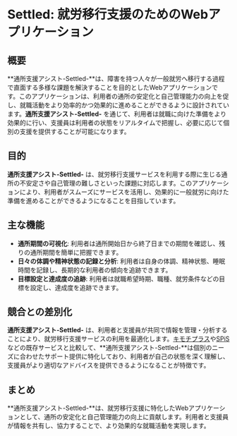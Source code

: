 # Settled: 就労移行支援のためのWebアプリケーション

## 概要

**通所支援アシスト-Settled-**は、障害を持つ人々が一般就労へ移行する過程で直面する多様な課題を解決することを目的としたWebアプリケーションです。このアプリケーションは、利用者の通所の安定化と自己管理能力の向上を促し、就職活動をより効率的かつ効果的に進めることができるように設計されています。**通所支援アシスト-Settled-**  を通じて、利用者は就職に向けた準備をより効果的に行い、支援員は利用者の状態をリアルタイムで把握し、必要に応じて個別の支援を提供することが可能になります。

## 目的

**通所支援アシスト-Settled-** は、就労移行支援サービスを利用する際に生じる通所の不安定さや自己管理の難しさといった課題に対応します。このアプリケーションにより、利用者がスムーズにサービスを活用し、効果的に一般就労に向けた準備を進めることができるようになることを目指しています。

## 主な機能

- **通所期間の可視化**: 利用者は通所開始日から終了日までの期間を確認し、残りの通所期間を簡単に把握できます。
- **日々の体調や精神状態の記録と分析**: 利用者は自身の体調、精神状態、睡眠時間を記録し、長期的な利用者の傾向を追跡できます。
- **目標設定と達成度の追跡**: 利用者は就職希望時期、職種、就労条件などの目標を設定し、達成度を追跡できます。

## 競合との差別化

**通所支援アシスト-Settled-** は、利用者と支援員が共同で情報を管理・分析することにより、就労移行支援サービスの利用を最適化します。[キモチプラス](https://kimochip-guide.com/job)や[SPiS](https://www.spis.jp/)などの既存サービスと比較して、**通所支援アシスト-Settled-**は個別のニーズに合わせたサポート提供に特化しており、利用者が自己の状態を深く理解し、支援員がより適切なアドバイスを提供できるようになることが特徴です。

## まとめ

**通所支援アシスト-Settled-**は、就労移行支援に特化したWebアプリケーションとして、通所の安定化と自己管理能力の向上に貢献します。利用者と支援員が情報を共有し、協力することで、より効果的な就職活動を実現します。